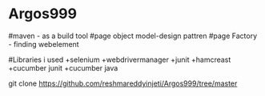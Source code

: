 # Argos999
#maven - as a build tool
#page object model-design pattren
#page Factory - finding webelement

#Libraries i used
+selenium
+webdrivermanager
+junit
+hamcreast
+cucumber junit
+cucumber java






git clone https://github.com/reshmareddyinjeti/Argos999/tree/master


